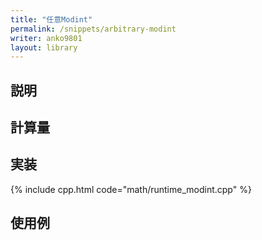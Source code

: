 ```yaml
---
title: "任意Modint"
permalink: /snippets/arbitrary-modint
writer: anko9801
layout: library
---
```


## 説明

## 計算量

## 実装

{% include cpp.html code="math/runtime_modint.cpp" %}

## 使用例
